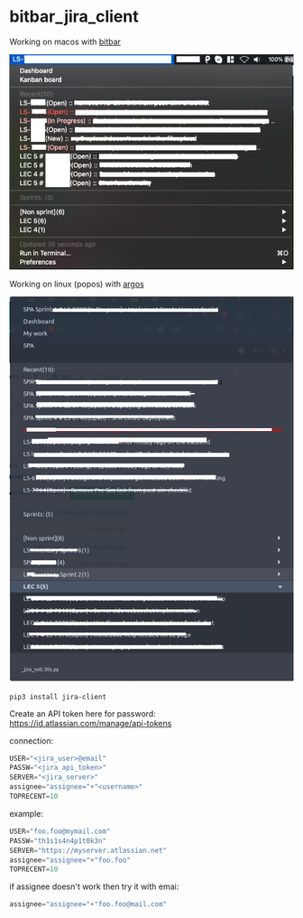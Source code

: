 # bitbar_jira_client

Working on macos with [bitbar](https://github.com/matryer/bitbar)

![bitbar jira client](/jira-noti.png?raw=true "Optional Title")

Working on linux (popos) with [argos](https://github.com/p-e-w/argos)

![bitbar jira client](/jira-noti_argos.png?raw=true "Optional Title")

```
pip3 install jira-client
```

Create an API token here for password: 
https://id.atlassian.com/manage/api-tokens


connection:
```py
USER="<jira_user>@email"
PASSW="<jira_api_token>"
SERVER="<jira_server>"
assignee="assignee="+"<username>"
TOPRECENT=10
```

example:
```py
USER="foo.foo@mymail.com"
PASSW="th1s1s4n4p1t0k3n"
SERVER="https://myserver.atlassian.net"
assignee="assignee="+"foo.foo"
TOPRECENT=10
```

if assignee doesn't work then try it with emai:
```py
assignee="assignee="+"foo.foo@mail.com"
```
